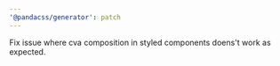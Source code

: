 ```yaml
---
'@pandacss/generator': patch
---
```


Fix issue where cva composition in styled components doens't work as expected.
